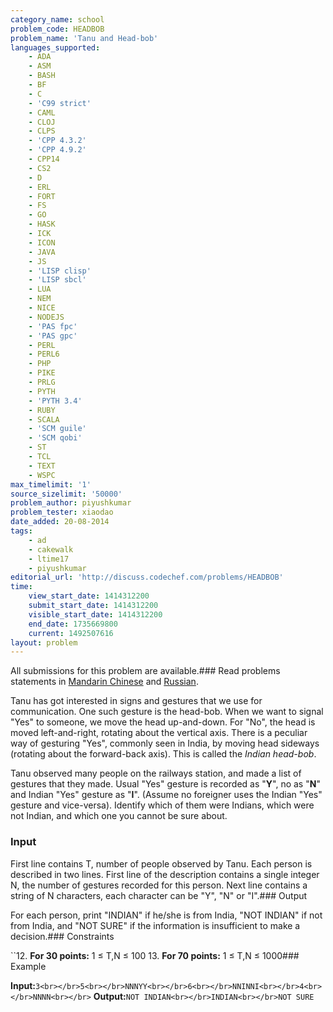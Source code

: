 ```yaml
---
category_name: school
problem_code: HEADBOB
problem_name: 'Tanu and Head-bob'
languages_supported:
    - ADA
    - ASM
    - BASH
    - BF
    - C
    - 'C99 strict'
    - CAML
    - CLOJ
    - CLPS
    - 'CPP 4.3.2'
    - 'CPP 4.9.2'
    - CPP14
    - CS2
    - D
    - ERL
    - FORT
    - FS
    - GO
    - HASK
    - ICK
    - ICON
    - JAVA
    - JS
    - 'LISP clisp'
    - 'LISP sbcl'
    - LUA
    - NEM
    - NICE
    - NODEJS
    - 'PAS fpc'
    - 'PAS gpc'
    - PERL
    - PERL6
    - PHP
    - PIKE
    - PRLG
    - PYTH
    - 'PYTH 3.4'
    - RUBY
    - SCALA
    - 'SCM guile'
    - 'SCM qobi'
    - ST
    - TCL
    - TEXT
    - WSPC
max_timelimit: '1'
source_sizelimit: '50000'
problem_author: piyushkumar
problem_tester: xiaodao
date_added: 20-08-2014
tags:
    - ad
    - cakewalk
    - ltime17
    - piyushkumar
editorial_url: 'http://discuss.codechef.com/problems/HEADBOB'
time:
    view_start_date: 1414312200
    submit_start_date: 1414312200
    visible_start_date: 1414312200
    end_date: 1735669800
    current: 1492507616
layout: problem
---
```

All submissions for this problem are available.###  Read problems statements in [Mandarin Chinese](http://www.codechef.com/download/translated/LTIME17/mandarin/HEADBOB.pdf) and [Russian](http://www.codechef.com/download/translated/LTIME17/russian/HEADBOB.pdf).

Tanu has got interested in signs and gestures that we use for communication. One such gesture is the head-bob.
When we want to signal "Yes" to someone, we move the head up-and-down. For "No", the head is moved left-and-right, rotating about the vertical axis.
 There is a peculiar way of gesturing "Yes", commonly seen in India, by moving head sideways (rotating about the forward-back axis). This is called the  _Indian head-bob_.

Tanu observed many people on the railways station, and made a list of gestures that they made. Usual "Yes" gesture is recorded as "**Y**", no as "**N**" and Indian "Yes" gesture as "**I**". (Assume no foreigner uses the Indian "Yes" gesture and vice-versa). Identify which of them were Indians, which were not Indian, and which one you cannot be sure about.

### Input

First line contains T, number of people observed by Tanu.
Each person is described in two lines. First line of the description contains a single integer N, the number of gestures recorded for this person. Next line contains a string of N characters, each character can be "Y", "N" or "I".### Output

For each person, print "INDIAN" if he/she is from India, "NOT INDIAN" if not from India, and "NOT SURE" if the information is insufficient to make a decision.### Constraints


``12. **For 30 points:** 1 ≤ T,N ≤ 100
13. **For 70 points:** 1 ≤ T,N ≤ 1000### Example
  
  **Input:**`3<br></br>5<br></br>NNNYY<br></br>6<br></br>NNINNI<br></br>4<br></br>NNNN<br></br>`
  **Output:**`NOT INDIAN<br></br>INDIAN<br></br>NOT SURE`